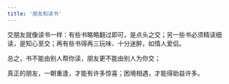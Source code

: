 ```yaml
---
title: '朋友和读书'
---
```

 
交朋友就像读书一样：有些书略略翻过即可，是点头之交；另一些书必须精读细读，是知心至交；再有些书得再三玩味、十分迷醉，如情人爱侣。

总之，书不能由别人帮你读，朋友更不能由别人为你交；

真正的朋友，一朝重逢，才能有许多惊喜；困境相遇，才能得助益许多。